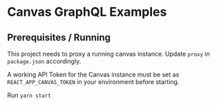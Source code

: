 # Canvas GraphQL Examples

## Prerequisites / Running

This project needs to proxy a running canvas instance.  Update `proxy` in
`package.json` accordingly.

A working API Token for the Canvas instance must be set as
`REACT_APP_CANVAS_TOKEN` in your environment before starting.

Run `yarn start`
